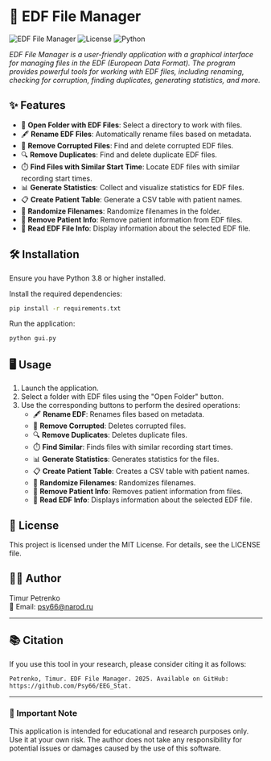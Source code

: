 # 🧠 EDF File Manager

![EDF File Manager](https://img.shields.io/badge/Version-1.0.0-blue)
![License](https://img.shields.io/badge/License-MIT-green)
![Python](https://img.shields.io/badge/Python-3.8%2B-yellow)

*EDF File Manager is a user-friendly application with a graphical interface for managing files in the EDF (European Data Format). The program provides powerful tools for working with EDF files, including renaming, checking for corruption, finding duplicates, generating statistics, and more.*

## ✨ Features

- 📂 **Open Folder with EDF Files**: Select a directory to work with files.
- 🖋️ **Rename EDF Files**: Automatically rename files based on metadata.
- 🚫 **Remove Corrupted Files**: Find and delete corrupted EDF files.
- 🔍 **Remove Duplicates**: Find and delete duplicate EDF files.
- ⏱️ **Find Files with Similar Start Time**: Locate EDF files with similar recording start times.
- 📊 **Generate Statistics**: Collect and visualize statistics for EDF files.
- 📋 **Create Patient Table**: Generate a CSV table with patient names.
- 🎲 **Randomize Filenames**: Randomize filenames in the folder.
- 👤 **Remove Patient Info**: Remove patient information from EDF files.
- 📄 **Read EDF File Info**: Display information about the selected EDF file.

## 🛠️ Installation

Ensure you have Python 3.8 or higher installed.

Install the required dependencies:

```bash
pip install -r requirements.txt
```

Run the application:

```bash
python gui.py
```

## 🖥️ Usage

1. Launch the application.
2. Select a folder with EDF files using the "Open Folder" button.
3. Use the corresponding buttons to perform the desired operations:
   - 🖋️ **Rename EDF**: Renames files based on metadata.
   - 🚫 **Remove Corrupted**: Deletes corrupted files.
   - 🔍 **Remove Duplicates**: Deletes duplicate files.
   - ⏱️ **Find Similar**: Finds files with similar recording start times.
   - 📊 **Generate Statistics**: Generates statistics for the files.
   - 📋 **Create Patient Table**: Creates a CSV table with patient names.
   - 🎲 **Randomize Filenames**: Randomizes filenames.
   - 👤 **Remove Patient Info**: Removes patient information from files.
   - 📄 **Read EDF Info**: Displays information about the selected EDF file.

## 📜 License

This project is licensed under the MIT License. For details, see the LICENSE file.

## 👨‍💻 Author

Timur Petrenko  
📧 Email: psy66@narod.ru

---

## 📚 Citation

If you use this tool in your research, please consider citing it as follows:

```
Petrenko, Timur. EDF File Manager. 2025. Available on GitHub: https://github.com/Psy66/EEG_Stat.
```

---

### 📢 Important Note

This application is intended for educational and research purposes only. Use it at your own risk. The author does not take any responsibility for potential issues or damages caused by the use of this software.
